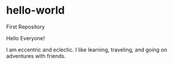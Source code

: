 # hello-world
First Repository

Hello Everyone!

I am eccentric and eclectic. I like learning, traveling, and going on adventures with friends.
